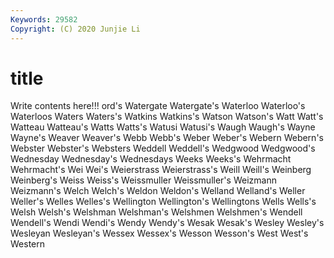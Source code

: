```yaml
---
Keywords: 29582
Copyright: (C) 2020 Junjie Li
---
```


# title

Write contents here!!!
ord's 
Watergate 
Watergate's 
Waterloo
Waterloo's 
Waterloos 
Waters 
Waters's 
Watkins 
Watkins's 
Watson 
Watson's 
Watt 
Watt's
Watteau 
Watteau's 
Watts 
Watts's 
Watusi 
Watusi's 
Waugh 
Waugh's 
Wayne 
Wayne's
Weaver 
Weaver's 
Webb 
Webb's 
Weber 
Weber's 
Webern 
Webern's 
Webster 
Webster's
Websters 
Weddell 
Weddell's 
Wedgwood 
Wedgwood's 
Wednesday 
Wednesday's 
Wednesdays 
Weeks 
Weeks's
Wehrmacht 
Wehrmacht's 
Wei 
Wei's 
Weierstrass 
Weierstrass's 
Weill 
Weill's 
Weinberg 
Weinberg's
Weiss 
Weiss's 
Weissmuller 
Weissmuller's 
Weizmann 
Weizmann's 
Welch 
Welch's 
Weldon 
Weldon's
Welland 
Welland's 
Weller 
Weller's 
Welles 
Welles's 
Wellington 
Wellington's 
Wellingtons 
Wells
Wells's 
Welsh 
Welsh's 
Welshman 
Welshman's 
Welshmen 
Welshmen's 
Wendell 
Wendell's 
Wendi
Wendi's 
Wendy 
Wendy's 
Wesak 
Wesak's 
Wesley 
Wesley's 
Wesleyan 
Wesleyan's 
Wessex
Wessex's 
Wesson 
Wesson's 
West 
West's 
Western 

